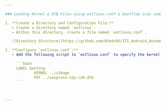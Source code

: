 ```yaml
---

### Loading Kernel & DTB Files using extlinux.conf & bootflow scan command

1. **Create a Directory and Configuration File:**
   - Create a directory named `extlinux`.
   - Within this directory, create a file named `extlinux.conf`.

   ![Directory Structure](https://github.com/Khedr05/ITI_Android_Automotive_Track/blob/main/04_Embedded_Linux/00_Tasks/02_bootingViaExtlinux/img/00_tree.png)

2. **Configure `extlinux.conf`:**
   - Add the following script to `extlinux.conf` to specify the kernel (`zImage`) and device tree (`vexpress-v2p-ca9.dtb`) files:

     ```bash
     LABEL booting
             KERNEL ../zImage
             FDT ../vexpress-v2p-ca9.dtb
     ```



---
```

